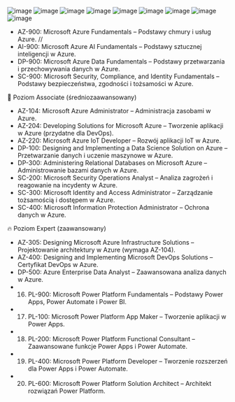 ![image](https://github.com/user-attachments/assets/92c15cf3-723c-4de0-b486-8d325f2d88a6)
![image](https://github.com/user-attachments/assets/1e6d52b6-ae68-4678-9cc1-dd17b5f9c646)
![image](https://github.com/user-attachments/assets/64a25038-583d-438c-9814-da7aaef121ed)
![image](https://github.com/user-attachments/assets/4003d571-4fdd-474f-9e3c-5bb7f34f7fb4)
![image](https://github.com/user-attachments/assets/310d334b-b952-44d3-b725-9ff37ffc28e7)
![image](https://github.com/user-attachments/assets/fd8ef3be-d47c-4137-9f03-41d40911b283)
![image](https://github.com/user-attachments/assets/ea5c6eff-6f43-4bf2-9cdc-1c59a728a73e)
![image](https://github.com/user-attachments/assets/242db1ef-a6b9-4c30-8867-d10360727d00)
![image](https://github.com/user-attachments/assets/1a2b4898-a06b-4d9e-a692-8ce62145c334)



* AZ-900: Microsoft Azure Fundamentals – Podstawy chmury i usług Azure. //
* AI-900: Microsoft Azure AI Fundamentals – Podstawy sztucznej inteligencji w Azure.
* DP-900: Microsoft Azure Data Fundamentals – Podstawy przetwarzania i przechowywania danych w Azure.
* SC-900: Microsoft Security, Compliance, and Identity Fundamentals – Podstawy bezpieczeństwa, zgodności i tożsamości w Azure.

🔸 Poziom Associate (średniozaawansowany)
* AZ-104: Microsoft Azure Administrator – Administracja zasobami w Azure.
* AZ-204: Developing Solutions for Microsoft Azure – Tworzenie aplikacji w Azure (przydatne dla DevOps).
* AZ-220: Microsoft Azure IoT Developer – Rozwój aplikacji IoT w Azure.
* DP-100: Designing and Implementing a Data Science Solution on Azure – Przetwarzanie danych i uczenie maszynowe w Azure.
* DP-300: Administering Relational Databases on Microsoft Azure – Administrowanie bazami danych w Azure.
* SC-200: Microsoft Security Operations Analyst – Analiza zagrożeń i reagowanie na incydenty w Azure.
* SC-300: Microsoft Identity and Access Administrator – Zarządzanie tożsamością i dostępem w Azure.
* SC-400: Microsoft Information Protection Administrator – Ochrona danych w Azure.

🔥 Poziom Expert (zaawansowany)
* AZ-305: Designing Microsoft Azure Infrastructure Solutions – Projektowanie architektury w Azure (wymaga AZ-104).
* AZ-400: Designing and Implementing Microsoft DevOps Solutions – Certyfikat DevOps w Azure.
* DP-500: Azure Enterprise Data Analyst – Zaawansowana analiza danych w Azure.
* 16. PL-900: Microsoft Power Platform Fundamentals – Podstawy Power Apps, Power Automate i Power BI.
* 17. PL-100: Microsoft Power Platform App Maker – Tworzenie aplikacji w Power Apps.
* 18. PL-200: Microsoft Power Platform Functional Consultant – Zaawansowane funkcje Power Apps i Power Automate.
* 19. PL-400: Microsoft Power Platform Developer – Tworzenie rozszerzeń dla Power Apps i Power Automate.
* 20. PL-600: Microsoft Power Platform Solution Architect – Architekt rozwiązań Power Platform.

